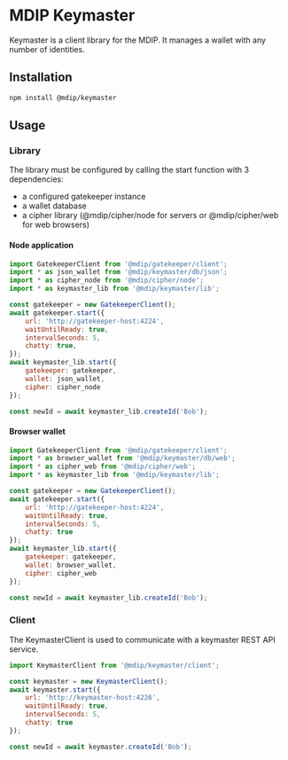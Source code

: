 # MDIP Keymaster

Keymaster is a client library for the MDIP.
It manages a wallet with any number of identities.

## Installation

```bash
npm install @mdip/keymaster
```

## Usage

### Library

The library must be configured by calling the start function with 3 dependencies:
- a configured gatekeeper instance
- a wallet database
- a cipher library (@mdip/cipher/node for servers or @mdip/cipher/web for web browsers)

#### Node application

```js
import GatekeeperClient from '@mdip/gatekeeper/client';
import * as json_wallet from '@mdip/keymaster/db/json';
import * as cipher_node from '@mdip/cipher/node';
import * as keymaster_lib from '@mdip/keymaster/lib';

const gatekeeper = new GatekeeperClient();
await gatekeeper.start({
    url: 'http://gatekeeper-host:4224',
    waitUntilReady: true,
    intervalSeconds: 5,
    chatty: true,
});
await keymaster_lib.start({
    gatekeeper: gatekeeper,
    wallet: json_wallet,
    cipher: cipher_node
});

const newId = await keymaster_lib.createId('Bob');
```

#### Browser wallet

```js
import GatekeeperClient from '@mdip/gatekeeper/client';
import * as browser_wallet from '@mdip/keymaster/db/web';
import * as cipher_web from '@mdip/cipher/web';
import * as keymaster_lib from '@mdip/keymaster/lib';

const gatekeeper = new GatekeeperClient();
await gatekeeper.start({
    url: 'http://gatekeeper-host:4224',
    waitUntilReady: true,
    intervalSeconds: 5,
    chatty: true
});
await keymaster_lib.start({
    gatekeeper: gatekeeper,
    wallet: browser_wallet,
    cipher: cipher_web
});

const newId = await keymaster_lib.createId('Bob');
```

### Client

The KeymasterClient is used to communicate with a keymaster REST API service.

```js
import KeymasterClient from '@mdip/keymaster/client';

const keymaster = new KeymasterClient();
await keymaster.start({
    url: 'http://keymaster-host:4226',
    waitUntilReady: true,
    intervalSeconds: 5,
    chatty: true
});

const newId = await keymaster.createId('Bob');
```
